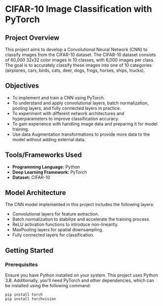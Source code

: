 # CIFAR-10 Image Classification with PyTorch

## Project Overview
This project aims to develop a Convolutional Neural Network (CNN) to classify images from the CIFAR-10 dataset. The CIFAR-10 dataset consists of 60,000 32x32 color images in 10 classes, with 6,000 images per class. The goal is to accurately classify these images into one of 10 categories (airplanes, cars, birds, cats, deer, dogs, frogs, horses, ships, trucks).

## Objectives
- To implement and train a CNN using PyTorch.
- To understand and apply convolutional layers, batch normalization, pooling layers, and fully connected layers in practice.
- To experiment with different network architectures and hyperparameters to improve classification accuracy.
- To gain experience with handling image data and preparing it for model training.
- Use data Augmentation transformations to provide more data to the model without adding external data.
  
## Tools/Frameworks Used
- **Programming Language:** Python
- **Deep Learning Framework:** PyTorch
- **Dataset:** CIFAR-10

## Model Architecture
The CNN model implemented in this project includes the following layers:
- Convolutional layers for feature extraction.
- Batch normalization to stabilize and accelerate the training process.
- ReLU activation functions to introduce non-linearity.
- MaxPooling layers for spatial downsampling.
- Fully connected layers for classification.

## Getting Started
### Prerequisites
Ensure you have Python installed on your system. This project uses Python 3.8. Additionally, you'll need PyTorch and other dependencies, which can be installed using the following command:
```
pip install torch
pip install torchvision
```

